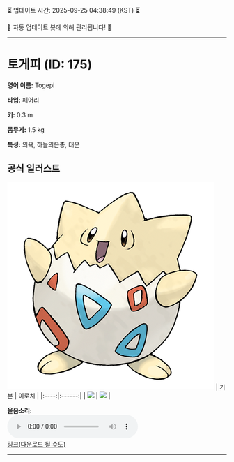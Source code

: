 
⏳ 업데이트 시간: 2025-09-25 04:38:49 (KST) ⏳

🤖 자동 업데이트 봇에 의해 관리됩니다! 🤖

---

# 토게피 (ID: 175)
**영어 이름:** Togepi

**타입:** 페어리

**키:** 0.3 m

**몸무게:** 1.5 kg

**특성:** 의욕, 하늘의은총, 대운

## 공식 일러스트
![](https://raw.githubusercontent.com/PokeAPI/sprites/master/sprites/pokemon/other/official-artwork/175.png)
| 기본 | 이로치 |
|:----:|:------:|
| <img src="http://play.pokemonshowdown.com/sprites/ani/togepi.gif" width="200"> | <img src="http://play.pokemonshowdown.com/sprites/ani-shiny/togepi.gif" width="200"> |

**울음소리:**<br><audio controls src="https://raw.githubusercontent.com/PokeAPI/cries/main/cries/pokemon/latest/175.ogg"></audio><br> [링크(다운로드 될 수도)](https://raw.githubusercontent.com/PokeAPI/cries/main/cries/pokemon/latest/175.ogg)


---
